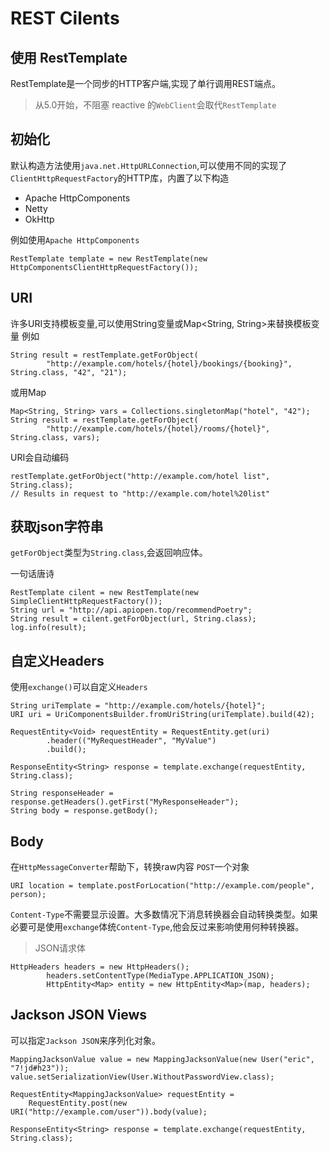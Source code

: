 # REST Cilents
## 使用 RestTemplate
RestTemplate是一个同步的HTTP客户端,实现了单行调用REST端点。
> 从5.0开始，不阻塞 reactive 的`WebClient`会取代`RestTemplate`

## 初始化
默认构造方法使用`java.net.HttpURLConnection`,可以使用不同的实现了`ClientHttpRequestFactory`的HTTP库，内置了以下构造
- Apache HttpComponents
- Netty
- OkHttp

例如使用`Apache HttpComponents`
```
RestTemplate template = new RestTemplate(new HttpComponentsClientHttpRequestFactory());
```

## URI
许多URI支持模板变量,可以使用String变量或Map<String, String>来替换模板变量
例如
```
String result = restTemplate.getForObject(
        "http://example.com/hotels/{hotel}/bookings/{booking}", String.class, "42", "21");
```
或用Map
```
Map<String, String> vars = Collections.singletonMap("hotel", "42");
String result = restTemplate.getForObject(
        "http://example.com/hotels/{hotel}/rooms/{hotel}", String.class, vars);
```
URI会自动编码
```
restTemplate.getForObject("http://example.com/hotel list", String.class);
// Results in request to "http://example.com/hotel%20list"
```

## 获取json字符串
`getForObject`类型为`String.class`,会返回响应体。

一句话唐诗
```
RestTemplate cilent = new RestTemplate(new SimpleClientHttpRequestFactory());
String url = "http://api.apiopen.top/recommendPoetry";
String result = cilent.getForObject(url, String.class);
log.info(result);
```

## 自定义Headers
使用`exchange()`可以自定义`Headers`
```
String uriTemplate = "http://example.com/hotels/{hotel}";
URI uri = UriComponentsBuilder.fromUriString(uriTemplate).build(42);

RequestEntity<Void> requestEntity = RequestEntity.get(uri)
        .header(("MyRequestHeader", "MyValue")
        .build();

ResponseEntity<String> response = template.exchange(requestEntity, String.class);

String responseHeader = response.getHeaders().getFirst("MyResponseHeader");
String body = response.getBody();
```

## Body
在`HttpMessageConverter`帮助下，转换raw内容
`POST`一个对象
```
URI location = template.postForLocation("http://example.com/people", person);
```
`Content-Type`不需要显示设置。大多数情况下消息转换器会自动转换类型。如果必要可是使用`exchange`体统`Content-Type`,他会反过来影响使用何种转换器。
> JSON请求体
```
HttpHeaders headers = new HttpHeaders();
		headers.setContentType(MediaType.APPLICATION_JSON);
		HttpEntity<Map> entity = new HttpEntity<Map>(map, headers);
```


## Jackson JSON Views
可以指定`Jackson JSON`来序列化对象。
```
MappingJacksonValue value = new MappingJacksonValue(new User("eric", "7!jd#h23"));
value.setSerializationView(User.WithoutPasswordView.class);

RequestEntity<MappingJacksonValue> requestEntity =
    RequestEntity.post(new URI("http://example.com/user")).body(value);

ResponseEntity<String> response = template.exchange(requestEntity, String.class);
```
